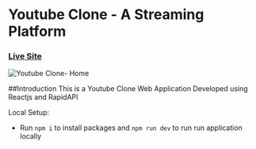 # Youtube Clone - A Streaming Platform

### [Live Site](https://youtube-clone-73sc.onrender.com)

![Youtube Clone- Home](https://i.postimg.cc/z3mrjHDW/home.png)

##Introduction
This is a Youtube Clone Web Application Developed using Reactjs and RapidAPI

Local Setup:

- Run ```npm i``` to install packages and ```npm run dev``` to run run application locally
